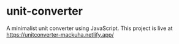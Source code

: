 # unit-converter
A minimalist unit converter using JavaScript. 
This project is live at https://unitconverter-mackuha.netlify.app/
